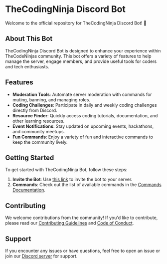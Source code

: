 # TheCodingNinja Discord Bot

Welcome to the official repository for TheCodingNinja Discord Bot! 🤖

## About This Bot

TheCodingNinja Discord Bot is designed to enhance your experience within TheCodeNinjas community. This bot offers a variety of features to help manage the server, engage members, and provide useful tools for coders and tech enthusiasts.

## Features

- **Moderation Tools**: Automate server moderation with commands for muting, banning, and managing roles.
- **Coding Challenges**: Participate in daily and weekly coding challenges directly from Discord.
- **Resource Finder**: Quickly access coding tutorials, documentation, and other learning resources.
- **Event Notifications**: Stay updated on upcoming events, hackathons, and community meetups.
- **Fun Commands**: Enjoy a variety of fun and interactive commands to keep the community lively.

## Getting Started

To get started with TheCodingNinja Bot, follow these steps:

1. **Invite the Bot**: Use [this link](https://discord.com/oauth2/authorize?client_id=YOUR_BOT_CLIENT_ID&scope=bot&permissions=YOUR_BOT_PERMISSIONS) to invite the bot to your server.
3. **Commands**: Check out the list of available commands in the [Commands Documentation](COMMANDS.md).

## Contributing

We welcome contributions from the community! If you'd like to contribute, please read our [Contributing Guidelines](CONTRIBUTING.md) and [Code of Conduct](CODE_OF_CONDUCT.md).

## Support

If you encounter any issues or have questions, feel free to open an issue or join our [Discord server](https://discord.gg/zMwKCf9B) for support.
